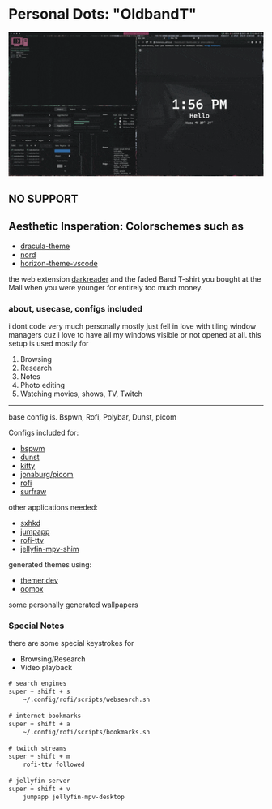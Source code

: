 # Personal Dots: "OldbandT"
![preview](preview.gif)
## NO SUPPORT
## Aesthetic Insperation: Colorschemes such as
- [dracula-theme](https://github.com/dracula/dracula-theme)
- [nord](https://github.com/arcticicestudio/nord)
- [horizon-theme-vscode](https://github.com/jolaleye/horizon-theme-vscode)

the web extension [darkreader](https://darkreader.org/)
and the faded Band T-shirt you bought at the Mall when
you were younger for entirely too much money.

### about, usecase, configs included

i dont code very much personally mostly just fell in love with tiling window managers cuz i love to have all my windows visible or not opened at all.
this setup is used mostly for 
1. Browsing
2. Research
3. Notes
4. Photo editing
5. Watching movies, shows, TV, Twitch
---
base config is.
Bspwn, Rofi, Polybar, Dunst, picom

Configs included for:
- [bspwm](https://github.com/baskerville/bspwm)
- [dunst](https://github.com/dunst-project/dunst)
- [kitty](https://github.com/kovidgoyal/kitty)
- [jonaburg/picom](https://github.com/jonaburg/picom)
- [rofi](https://github.com/davatorium/rofi)
- [surfraw](https://github.com/kisom/surfraw)

other applications needed:
- [sxhkd](https://github.com/baskerville/sxhkd)
- [jumpapp](https://github.com/mkropat/jumpapp)
- [rofi-ttv](https://github.com/loiccoyle/rofi-ttv)
- [jellyfin-mpv-shim](https://github.com/iwalton3/jellyfin-mpv-shim)

generated themes using:
- [themer.dev](https://themer.dev/?colors.dark.accent0=%239b5c78&colors.dark.accent1=%23ec9e9b&colors.dark.accent2=%2374ae93&colors.dark.accent3=%2374ae93&colors.dark.accent4=%236d959f&colors.dark.accent5=%23878a9b&colors.dark.accent6=%23a5b0b8&colors.dark.accent7=%23b294bb&colors.dark.shade0=%23181A1B&colors.dark.shade1=%23343637&colors.dark.shade2=%23515253&colors.dark.shade3=%236D6E6F&colors.dark.shade4=%23898A8A&colors.dark.shade5=%23A6A6A6&colors.dark.shade6=%23C2C2C2&colors.dark.shade7=%23D0D0D0&colors.light.accent0=%23F03E4D&colors.light.accent1=%23F37735&colors.light.accent2=%23EEBA21&colors.light.accent3=%2397BD2D&colors.light.accent4=%231FC598&colors.light.accent5=%2353A6E1&colors.light.accent6=%23BF65F0&colors.light.accent7=%23EE4EB8&colors.light.shade0=%23FFFCFF&colors.light.shade1=%23E0DCE0&colors.light.shade2=%23C1BCC2&colors.light.shade3=%23A29DA3&colors.light.shade4=%23847E85&colors.light.shade5=%23656066&colors.light.shade6=%23474247&colors.light.shade7=%23282629&activeColorSet=dark&calculateIntermediaryShades.dark=false&calculateIntermediaryShades.light=false)
- [oomox](https://github.com/themix-project/oomox)

some personally generated wallpapers

### Special Notes

there are some special keystrokes for 
- Browsing/Research
- Video playback

```
# search engines
super + shift + s
    ~/.config/rofi/scripts/websearch.sh

# internet bookmarks
super + shift + a
    ~/.config/rofi/scripts/bookmarks.sh

# twitch streams
super + shift + m
    rofi-ttv followed

# jellyfin server
super + shift + v
    jumpapp jellyfin-mpv-desktop

```



